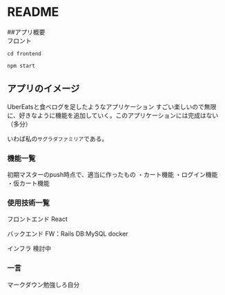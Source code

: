 # README

##アプリ概要  
フロント
```
cd frontend
```

```
npm start
```

## アプリのイメージ
UberEatsと食べログを足したようなアプリケーション
すごい楽しいので無限に、好きなように機能を追加していく。このアプリケーションには完成はない（多分）

いわば私の`サグラダファミリア`である。

### 機能一覧
初期マスターのpush時点で、適当に作ったもの
・カート機能
・ログイン機能
・仮カート機能


### 使用技術一覧
フロントエンド
React

バックエンド
FW：Rails
DB:MySQL
docker

インフラ
検討中


### 一言
マークダウン勉強しろ自分
